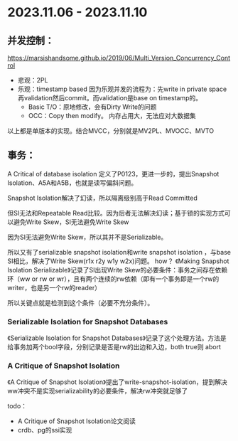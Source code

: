 # 2023.11.06 - 2023.11.10
## 并发控制：

https://marsishandsome.github.io/2019/06/Multi_Version_Concurrency_Control
- 悲观：2PL
- 乐观：timestamp based 因为乐观并发的流程为：先write in private space再validation然后commit。而validation是base on timestamp的。
   - Basic T/O：原地修改，会有Dirty Write的问题
   - OCC：Copy then modify。 内存占用大，无法应对大数据集

以上都是单版本的实现。结合MVCC，分别就是MV2PL、MVOCC、MVTO

## 事务：
A Critical of database isolation 定义了P0123，更进一步的，提出Snapshot Isolation、A5A和A5B，也就是读写偏斜问题。

Snapshot Isolation解决了幻读，所以隔离级别高于Read Committed

但SI无法和Repeatable Read比较。因为后者无法解决幻读；基于锁的实现方式可以避免Write Skew，SI无法避免Write Skew

因为SI无法避免Write Skew，所以其并不是Serializable。

所以又有了serializable snapshot isolation和write snapshot isolation ，与base SI相比，解决了Write Skew(r1x r2y w1y w2x)问题。
how？
《Making Snapshot Isolation Serializable》记录了SI出现Write Skew的必要条件：事务之间存在依赖环（ww or rw or wr），且有两个连续的rw依赖（即有一个事务即是一个rw的writer，也是另一个rw的reader）

所以关键点就是检测到这个条件（必要不充分条件）。

### Serializable Isolation for Snapshot Databases
《Serializable Isolation for Snapshot Databases》记录了这个处理方法。方法是给事务加两个bool字段，分别记录是否是rw的出边和入边，both true则 abort

### A Critique of Snapshot Isolation
《A Critique of Snapshot Isolation》提出了write-snapshot-isolation，提到解决ww冲突不是实现serializability的必要条件，解决rw冲突就足够了


todo：
- A Critique of Snapshot Isolation论文阅读
- crdb、pg的ssi实现
